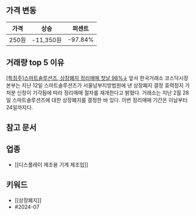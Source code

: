 ## 가격 변동
| 가격   | 상승       | 퍼센트     |
| ---- | -------- | ------- |
| 250원 | -11,350원 | -97.84% |
## 거래량 top 5 이유
[[특징주]스마트솔루션즈, 상장폐지 정리매매 첫날 98%↓](https://n.news.naver.com/mnews/article/018/0005791070)
앞서 한국거래소 코스닥시장본부는 지난 12일 스마트솔루션즈가 서울남부지방법원에 낸 상장폐지 결정 효력정지 가처분 신청이 기각됨에 따라 정리매매 절차를 재개한다고 밝혔다. 거래소는 지난 2월 28일 스마트솔루션즈에 대한 상장폐지를 결정한 바 있다. 이번 정리매매 기간은 이날부터 24일까지다.
## 참고 문서

## 업종
- [[디스플레이 제조용 기계 제조업]]
## 키워드
- [[상장폐지]]
- #2024-07 
